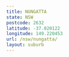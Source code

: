 ```yaml
---
title: NUNGATTA
state: NSW
postcode: 2632
latitude: -37.020122
longitude: 149.220453
url: /nsw/nungatta/
layout: suburb
---
```

